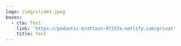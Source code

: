 ```yaml
---
logo: /img/slide1.jpeg
boxes:
  - cta: Test
    link: 'https://pedantic-brattain-97237a.netlify.com/privat'
    title: Test
---
```


